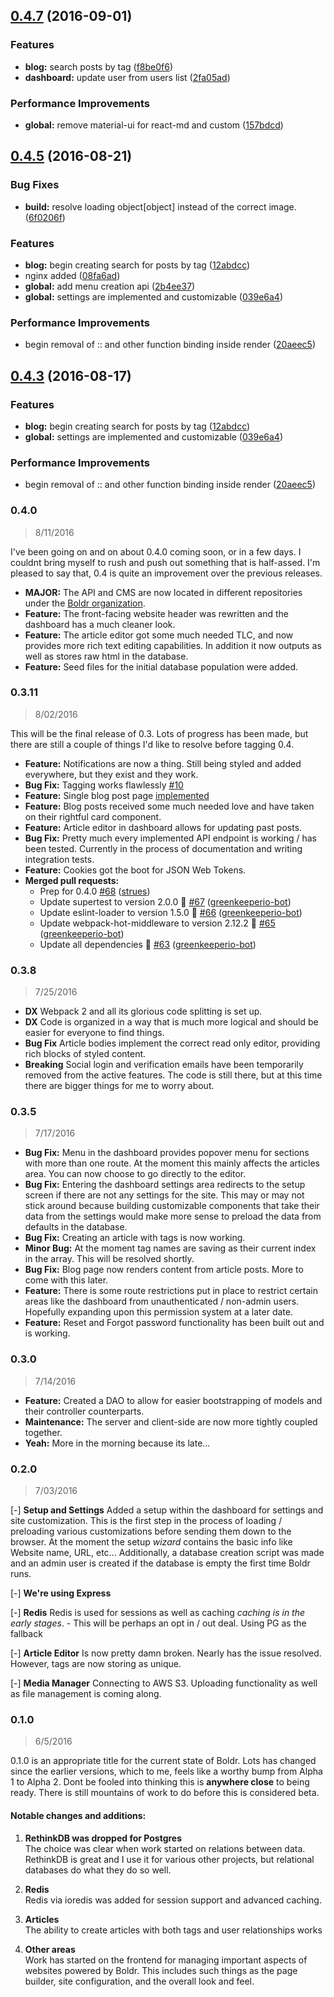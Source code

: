 <a name="0.4.7"></a>
## [0.4.7](https://github.com/boldr/boldr/compare/v0.4.5-alpha...v0.4.7) (2016-09-01)


### Features

* **blog:** search posts by tag ([f8be0f6](https://github.com/boldr/boldr/commit/f8be0f6))
* **dashboard:** update user from users list ([2fa05ad](https://github.com/boldr/boldr/commit/2fa05ad))


### Performance Improvements

* **global:** remove material-ui for react-md and custom ([157bdcd](https://github.com/boldr/boldr/commit/157bdcd))



<a name="0.4.5"></a>
## [0.4.5](https://github.com/boldr/boldr/compare/v0.4.0-alpha.0...v0.4.5) (2016-08-21)


### Bug Fixes

* **build:** resolve loading object[object] instead of the correct image. ([6f0206f](https://github.com/boldr/boldr/commit/6f0206f))


### Features

* **blog:** begin creating search for posts by tag ([12abdcc](https://github.com/boldr/boldr/commit/12abdcc))
* nginx added ([08fa6ad](https://github.com/boldr/boldr/commit/08fa6ad))
* **global:** add menu creation api ([2b4ee37](https://github.com/boldr/boldr/commit/2b4ee37))
* **global:** settings are implemented and customizable ([039e6a4](https://github.com/boldr/boldr/commit/039e6a4))


### Performance Improvements

* begin removal of :: and other function binding inside render ([20aeec5](https://github.com/boldr/boldr/commit/20aeec5))



<a name="0.4.3"></a>
## [0.4.3](https://github.com/boldr/boldr/compare/v0.4.0-alpha.0...v0.4.3) (2016-08-17)


### Features

* **blog:** begin creating search for posts by tag ([12abdcc](https://github.com/boldr/boldr/commit/12abdcc))
* **global:** settings are implemented and customizable ([039e6a4](https://github.com/boldr/boldr/commit/039e6a4))


### Performance Improvements

* begin removal of :: and other function binding inside render ([20aeec5](https://github.com/boldr/boldr/commit/20aeec5))


### 0.4.0
> 8/11/2016  

I've been going on and on about 0.4.0 coming soon, or in a few days. I couldnt bring myself to rush and push out something that is half-assed. I'm pleased to say that, 0.4 is quite an improvement over the previous releases.  

- **MAJOR:** The API and CMS are now located in different repositories under the [Boldr organization](https://github.com/boldr).
- **Feature:** The front-facing website header was rewritten and the dashboard has a much cleaner look.
- **Feature:** The article editor got some much needed TLC, and now provides more rich text editing capabilities. In addition it now outputs
as well as stores raw html in the database.
- **Feature:** Seed files for the initial database population were added.

### 0.3.11
> 8/02/2016

This will be the final release of 0.3. Lots of progress has been made, but there are still a couple of things I'd like to resolve before tagging 0.4.

- **Feature:** Notifications are now a thing. Still being styled and added everywhere, but they exist and they work.
- **Bug Fix:** Tagging works flawlessly  [\#10](https://github.com/strues/boldr/issues/10)
- **Feature:** Single blog post page [implemented](https://github.com/strues/boldr/commit/91d99e80467dd1fdeefa956db944e841f53558fe)
- **Feature:** Blog posts received some much needed love and have taken on their rightful card component.
- **Feature:** Article editor in dashboard allows for updating past posts.
- **Bug Fix:** Pretty much every implemented API endpoint is working / has been tested. Currently in the process of documentation and writing integration tests.
- **Feature:** Cookies got the boot for JSON Web Tokens.
- **Merged pull requests:**
  - Prep for 0.4.0 [\#68](https://github.com/strues/boldr/pull/68) ([strues](https://github.com/strues))
  - Update supertest to version 2.0.0 🚀 [\#67](https://github.com/strues/boldr/pull/67) ([greenkeeperio-bot](https://github.com/greenkeeperio-bot))
  - Update eslint-loader to version 1.5.0 🚀 [\#66](https://github.com/strues/boldr/pull/66) ([greenkeeperio-bot](https://github.com/greenkeeperio-bot))
  - Update webpack-hot-middleware to version 2.12.2 🚀 [\#65](https://github.com/strues/boldr/pull/65) ([greenkeeperio-bot](https://github.com/greenkeeperio-bot))
  - Update all dependencies 🌴 [\#63](https://github.com/strues/boldr/pull/63) ([greenkeeperio-bot](https://github.com/greenkeeperio-bot))  

### 0.3.8
> 7/25/2016

- **DX** Webpack 2 and all its glorious code splitting is set up.
- **DX** Code is organized in a way that is much more logical and should be easier for everyone to find things.
- **Bug Fix**  Article bodies implement the correct read only editor, providing rich blocks of styled content.
- **Breaking** Social login and verification emails have been temporarily removed from the active features. The code is   still there, but at this time there are bigger things for me to worry about.

### 0.3.5
> 7/17/2016

- **Bug Fix:** Menu in the dashboard provides popover menu for sections with more than one route. At the moment this mainly affects the articles area. You can now choose to go directly to the editor.
- **Bug Fix:** Entering the dashboard settings area redirects to the setup screen if there are not any settings for the site. This may or may not stick around because building customizable components that take their data from the settings would make more sense to preload the data from defaults in the database.  
- **Bug Fix:** Creating an article with tags is now working.
- **Minor Bug:** At the moment tag names are saving as their current index in the array. This will be resolved shortly.
- **Bug Fix:**  Blog page now renders content from article posts. More to come with this later.
- **Feature:** There is some route restrictions put in place to restrict certain areas like the dashboard from unauthenticated / non-admin users. Hopefully expanding upon this permission system at a later date.
- **Feature:** Reset and Forgot password functionality has been built out and is working.


### 0.3.0
> 7/14/2016

- **Feature:** Created a DAO to allow for easier bootstrapping of models and their controller counterparts.
- **Maintenance:** The server and client-side are now more tightly coupled together.
- **Yeah:** More in the morning because its late...

### 0.2.0
> 7/03/2016  

[-] **Setup and Settings**  Added a setup within the dashboard for settings and site customization. This is the first step in the process of loading / preloading various customizations before sending them down to the browser. At the moment the setup *wizard* contains the basic info like Website name, URL, etc... Additionally, a database creation script was made and an admin user is created if the database is empty the first time Boldr runs.

[-] **We're using Express**

[-] **Redis** Redis is used for sessions as well as caching *caching is in the early stages*.
    - This will be perhaps an opt in / out deal. Using PG as the fallback

[-] **Article Editor** Is now pretty damn broken. Nearly has the issue resolved. However, tags are now storing as unique.

[-] **Media Manager** Connecting to AWS S3. Uploading functionality as well as file management is coming along.

### 0.1.0
> 6/5/2016  

0.1.0 is an appropriate title for the current state of Boldr. Lots has changed since the earlier versions, which to me,
feels like a worthy bump from Alpha 1 to Alpha 2. Dont be fooled into thinking this is **anywhere close** to being ready. There
is still mountains of work to do before this is considered beta.  

#### Notable changes and additions:

1. **RethinkDB was dropped for Postgres**  
  The choice was clear when work started on relations between data. RethinkDB is great and I use
it for various other projects, but relational databases do what they do so well.

2. **Redis**  
Redis via ioredis was added for session support and advanced caching.

3. **Articles**  
The ability to create articles with both tags and user relationships works

4. **Other areas**  
Work has started on the frontend for managing important aspects of websites powered by Boldr. This
includes such things as the page builder, site configuration, and the overall look and feel.
